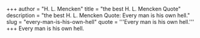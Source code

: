 +++
author = "H. L. Mencken"
title = "the best H. L. Mencken Quote"
description = "the best H. L. Mencken Quote: Every man is his own hell."
slug = "every-man-is-his-own-hell"
quote = '''Every man is his own hell.'''
+++
Every man is his own hell.
